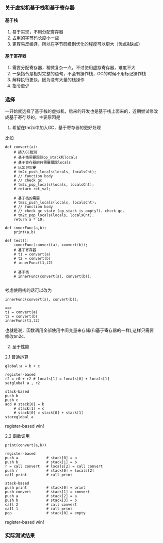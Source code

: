 ### 关于虚拟机基于栈和基于寄存器

#### 基于栈
1. 易于实现，不用分配寄存器
2. 占用的字节码长度小一些
3. 更容易反编译，所以在字节码级别优化的程度可以更大（优点&缺点）

#### 基于寄存器
1. 需要分配寄存器，稍微复杂一点，不过使用虚拟寄存器，难度不大
2. 一条指令是相对完整的语句，不会有操作栈，GC的时候不用标记操作栈
3. 解释执行更快，因为没有大量的栈操作
4. 指令更少


### 选择

一开始就选择了基于栈的虚拟机，后来的开发也是基于栈上面来的，近期尝试修改成基于寄存器的，主要原因是

1. 希望在tm2c中加入GC，基于寄存器的更好处理

比如
```
def convert(a):
    # 插入GC检测
    # 基于栈需要跟踪op_stack和locals
    # 基于寄存器的只需要跟踪locals
    # 比如只需要
    # tm2c_push_locals(locals, localsCnt);
    # // function body
    # // check gc
    # tm2c_pop_locals(locals, localsCnt);
    # return ret_val;
    
    # 基于栈的需要
    # tm2c_push_locals(locals, localsCnt);
    # // function body
    # // check gc state (op_stack is empty?). check gc.
    # tm2c_pop_locals(locals, localsCnt);
    return a * 10;

def innerFunc(a,b):
    print(a,b)

def test():
    innerFunc(convert(a), convert(b));
    # 基于寄存器
    # t1 = convert(a)
    # t2 = convert(b)
    # innerFunc(t1,t2)
    
    # 基于栈
    # innerFunc(convert(a), convert(b));
    
```

考虑使用栈的话可以改为
```
innerFunc(convert(a), convert(b));

==>
t1 = convert(a)
t2 = convert(b)
innerFunc(t1,t2)
```

也就是说，函数调用全部使用中间变量来存储(和基于寄存器的一样),这样只需要修改tm2c.

2. 至于性能

2.1 普通运算
```
global:a = b + c

register-based
r2 = r0 + r2 # locals[1] = locals[0] + locals[1]
setglobal a , r2

stack-based
push b
push c
add # stack[0] = b
    # stack[1] = c
    # stack[0] = stack[0] + stack[1]
storeglobal a
```
register-based win!

2.2 函数调用
```
print(convert(a,b))

register-based
push a             # stack[0] = a
push b             # stack[1] = b
r = call convert   # locals[2] = call convert
push r             # stack[0] = locals[2]
call print         # call print

stack-based
push print         # stack[0] = print
push convert       # stack[1] = convert
push a             # stack[2] = a
push b             # stack[3] = b
call 2             # call convert
call 1             # call print
pop                # stack[0] = empty
```

register-based win!

### 实际测试结果

